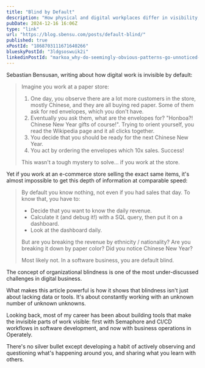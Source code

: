 ```yaml
---
title: "Blind by Default"
description: "How physical and digital workplaces differ in visibility, and why software teams are 'default blind' without the right tools and habits."
pubDate: 2024-12-16 16:06Z
type: "link"
url: "https://blog.sbensu.com/posts/default-blind/"
published: true
xPostId: "1868703111671640266"
blueskyPostId: "3ldgsoswuik2i"
linkedinPostId: "markoa_why-do-seemingly-obvious-patterns-go-unnoticed-activity-7274470070762811392-3ojL"
---
```


Sebastian Bensusan, writing about how digital work is invisible by default:

> Imagine you work at a paper store:
>
> 1. One day, you observe there are a lot more customers in the store, mostly Chinese, and they are all buying red paper. Some of them ask for red envelopes, which you don't have.
> 2. Eventually you ask them, what are the envelopes for? "Honboa?! Chinese New Year gifts of course!". Trying to orient yourself, you read the Wikipedia page and it all clicks together.
> 3. You decide that you should be ready for the next Chinese New Year.
> 4. You act by ordering the envelopes which 10x sales. Success!
>
> This wasn't a tough mystery to solve... if you work at the store.

Yet if you work at an e-commerce store selling the exact same items, it's almost impossible to get this depth of information at comparable speed:

> By default you know nothing, not even if you had sales that day. To know that, you have to:
>
> - Decide that you want to know the daily revenue.
> - Calculate it (and debug it!) with a SQL query, then put it on a dashboard.
> - Look at the dashboard daily.
>
> But are you breaking the revenue by ethnicity / nationality? Are you breaking it down by paper color? Did you notice Chinese New Year?
>
> Most likely not. In a software business, you are default blind.

The concept of organizational blindness is one of the most under-discussed challenges in digital business.

What makes this article powerful is how it shows that blindness isn't just about lacking data or tools. It's about constantly working with an unknown number of unknown unknowns.

Looking back, most of my career has been about building tools that make the invisible parts of work visible: first with Semaphore and CI/CD workflows in software development, and now with business operations in Operately.

There's no silver bullet except developing a habit of actively observing and questioning what's happening around you, and sharing what you learn with others.
